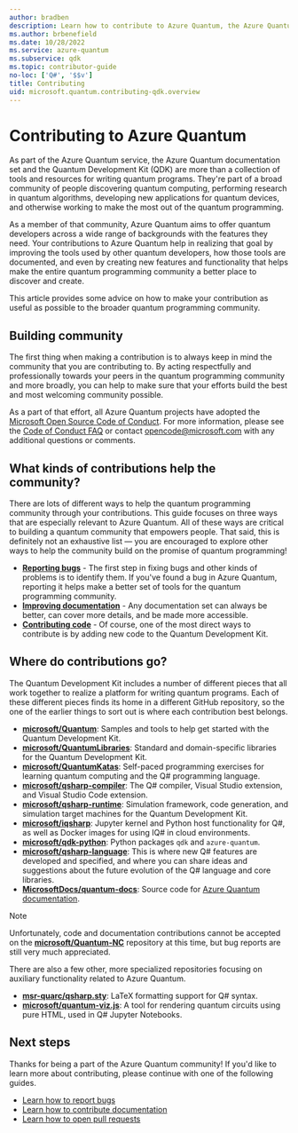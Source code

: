 ```yaml
---
author: bradben
description: Learn how to contribute to Azure Quantum, the Azure Quantum documentation, and the quantum development community.
ms.author: brbenefield
ms.date: 10/28/2022
ms.service: azure-quantum
ms.subservice: qdk
ms.topic: contributor-guide
no-loc: ['Q#', '$$v']
title: Contributing
uid: microsoft.quantum.contributing-qdk.overview
---
```


# Contributing to Azure Quantum

As part of the Azure Quantum service, the Azure Quantum documentation set and the Quantum Development Kit (QDK) are more than a collection of tools and resources for writing quantum programs.
They're part of a broad community of people discovering quantum computing, performing research in quantum algorithms, developing new applications for quantum devices, and otherwise working to make the most out of the quantum programming.

As a member of that community, Azure Quantum aims to offer quantum developers across a wide range of backgrounds with the features they need.
Your contributions to Azure Quantum help in realizing that goal by improving the tools used by other quantum developers, how those tools are documented, and even by creating new features and functionality that helps make the entire quantum programming community a better place to discover and create.

This article provides some advice on how to make your contribution as useful as possible to the broader quantum programming community.

## Building community

The first thing when making a contribution is to always keep in mind the community that you are contributing to.
By acting respectfully and professionally towards your peers in the quantum programming community and more broadly, you can help to make sure that your efforts build the best and most welcoming community possible.

As a part of that effort, all Azure Quantum projects have adopted the [Microsoft Open Source Code of Conduct](https://opensource.microsoft.com/codeofconduct/).
For more information, please see the [Code of Conduct FAQ](https://opensource.microsoft.com/codeofconduct/faq/) or
contact [opencode@microsoft.com](mailto:opencode@microsoft.com) with any additional questions or comments.

## What kinds of contributions help the community?

There are lots of different ways to help the quantum programming community through your contributions.
This guide focuses on three ways that are especially relevant to Azure Quantum.
All of these ways are critical to building a quantum community that empowers people.
That said, this is definitely not an exhaustive list — you are encouraged to explore other ways to help the community build on the promise of quantum programming!

- **[Reporting bugs](xref:microsoft.quantum.contributing-qdk.overview.reporting)** - The first step in fixing bugs and other kinds of problems is to identify them. If you've found a bug in Azure Quantum, reporting it helps make a better set of tools for the quantum programming community.
- **[Improving documentation](xref:microsoft.quantum.contributing-qdk.overview.docs)** - Any documentation set can always be better, can cover more details, and be made more accessible.
- **[Contributing code](xref:microsoft.quantum.contributing-qdk.overview.code)** - Of course, one of the most direct ways to contribute is by adding new code to the Quantum Development Kit.

## Where do contributions go?

The Quantum Development Kit includes a number of different pieces that all work together to realize a platform for writing quantum programs.
Each of these different pieces finds its home in a different GitHub repository, so the one of the earlier things to sort out is where each contribution best belongs.

- [**microsoft/Quantum**](https://github.com/Microsoft/Quantum): Samples and tools to help get started with the Quantum Development Kit.
- [**microsoft/QuantumLibraries**](https://github.com/Microsoft/QuantumLibraries): Standard and domain-specific libraries for the Quantum Development Kit.
- [**microsoft/QuantumKatas**](https://github.com/Microsoft/QuantumKatas): Self-paced programming exercises for learning quantum computing and the Q# programming language.
- [**microsoft/qsharp-compiler**](https://github.com/microsoft/qsharp-compiler): The Q# compiler, Visual Studio extension, and Visual Studio Code extension.
- [**microsoft/qsharp-runtime**](https://github.com/microsoft/qsharp-runtime): Simulation framework, code generation, and simulation target machines for the Quantum Development Kit.
- [**microsoft/iqsharp**](https://github.com/microsoft/iqsharp): Jupyter kernel and Python host functionality for Q#, as well as Docker images for using IQ# in cloud environments.
- [**microsoft/qdk-python**](https://github.com/microsoft/qdk-python): Python packages `qdk` and `azure-quantum`.
- [**microsoft/qsharp-language**](https://github.com/microsoft/qsharp-language): This is where new Q# features are developed and specified, and where you can share ideas and suggestions about the future evolution of the Q# language and core libraries.
- [**MicrosoftDocs/quantum-docs**](https://github.com/MicrosoftDocs/quantum-docs): Source code for [Azure Quantum documentation](xref:microsoft.quantum.azure-quantum-overview).

> [!NOTE]
> Unfortunately, code and documentation contributions cannot be accepted on the [**microsoft/Quantum-NC**](https://github.com/microsoft/Quantum-NC) repository at this time, but  bug reports are still very much appreciated.

There are also a few other, more specialized repositories focusing on auxiliary functionality related to Azure Quantum.

- [**msr-quarc/qsharp.sty**](https://github.com/msr-quarc/qsharp.sty): LaTeX formatting support for Q# syntax.
- [**microsoft/quantum-viz.js**](https://github.com/microsoft/quantum-viz.js): A tool for rendering quantum circuits using pure HTML, used in Q# Jupyter Notebooks.

## Next steps

Thanks for being a part of the Azure Quantum community!
If you'd like to learn more about contributing, please continue with one of the following guides.

- [Learn how to report bugs](xref:microsoft.quantum.contributing-qdk.overview.reporting)
- [Learn how to contribute documentation](xref:microsoft.quantum.contributing-qdk.overview.docs)
- [Learn how to open pull requests](xref:microsoft.quantum.contributing-qdk.overview.pulls)
